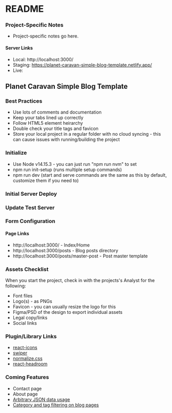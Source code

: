 # README #

### Project-Specific Notes ###
* Project-specific notes go here.

#### Server Links ####
* Local: http://localhost:3000/
* Staging: https://planet-caravan-simple-blog-template.netlify.app/
* Live: 

## Planet Caravan Simple Blog Template ##


### Best Practices ###
* Use lots of comments and documentation
* Keep your tabs lined up correctly
* Follow HTML5 element heirarchy
* Double check your title tags and favicon
* Store your local project in a regular folder with no cloud syncing - this can cause issues with running/building the project

### Initialize ###
* Use Node v14.15.3 - you can just run "npm run nvm" to set
* npm run init-setup (runs multiple setup commands)
* npm run dev (start and serve commands are the same as this by default, customize them if you need to)

### Initial Server Deploy ###


### Update Test Server ###


### Form Configuration ###


#### Page Links ####
* http://localhost:3000/ - Index/Home
* http://localhost:3000/posts - Blog posts directory
* http://localhost:3000/posts/master-post - Post master template


### Assets Checklist ###
When you start the project, check in with the projects's Analyst for the following:
* Font files
* Logo(s) - as PNGs
* Favicon - you can usually resize the logo for this
* Figma/PSD of the design to export individual assets
* Legal copy/links
* Social links

### Plugin/Library Links ###
* [react-icons](https://react-icons.github.io/react-icons)
* [swiper](https://swiperjs.com/)
* [normalize.css](https://necolas.github.io/normalize.css/)
* [react-headroom](https://kyleamathews.github.io/react-headroom/)

### Coming Features ###
* Contact page
* About page
* [Arbitrary JSON data usage](https://vercel.com/guides/loading-static-file-nextjs-api-route) 
* [Category and tag filtering on blog pages](https://retool.com/blog/filtering-data-in-react-filter-map-and-for-loops/)